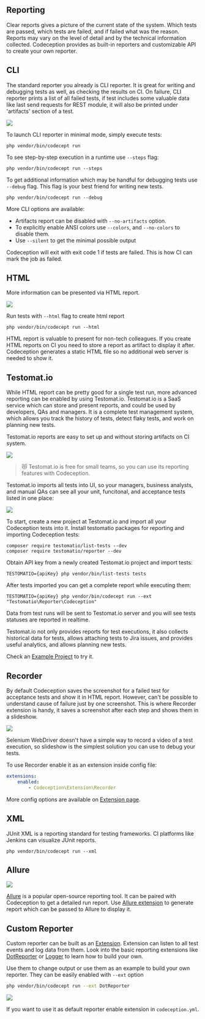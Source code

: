 ## Reporting

Clear reports gives a picture of the current state of the system. Which tests are passed, which tests are failed, and if failed what was the reason. Reports may vary on the level of detail and by the technical information collected. Codeception provides as built-in reporters and customizable API to create your own reporter.      

## CLI

The standard reporter you already is CLI reporter. It is great for writing and debugging tests as well, as checking the results on CI. On failure, CLI reporter prints a list of all failed tests, if test includes some valuable data like last send requests for REST module, it will also be printed under 'artifacts' section of a test.  

![](/images/codecept-cli.png)

To launch CLI reporter in minimal mode, simply execute tests:

```
php vendor/bin/codecept run 
```

To see step-by-step execution in a runtime use `--steps` flag:

```
php vendor/bin/codecept run --steps
```

To get additional information which may be handful for debugging tests use `--debug` flag. 
This flag is your best friend for writing new tests. 

```
php vendor/bin/codecept run --debug
```

More CLI options are available:

* Artifacts report can be disabled with `--no-artifacts` option.
* To explicitly enable ANSI colors use `--colors`, and `--no-colors` to disable them.
* Use `--silent` to get the minimal possible output

Codeception will exit with exit code 1 if tests are failed. 
This is how CI can mark the job as failed. 

## HTML

More information can be presented via HTML report. 

![](/images/codeception-html.png)

Run tests with `--html` flag to create html report

```
php vendor/bin/codecept run --html
```

HTML report is valuable to present for non-tech colleagues. If you create HTML reports on CI you need to store a report as artifact to display it after. Codeception generates a static HTML file so no additional web server is needed to show it.

## Testomat.io

While HTML report can be pretty good for a single test run, more advanced reporting can be enabled by using Testomat.io. Testomat.io is a SaaS service which can store and present reports, and could be used by developers, QAs and managers. It is a complete test management system, which allows you track the history of tests, detect flaky tests, and work on planning new tests.

Testomat.io reports are easy to set up and without storing artifacts on CI system. 

![](images/testomatio-report.png)

> 😻 Testomat.io is free for small teams, so you can use its reporting features with Codeception.

Testomat.io imports all tests into UI, so your managers, business analysts, and manual QAs can see all your unit, funcitonal, and acceptance tests listed in one place:

![](images/testomatio-import.png)

To start, create a new project at Testomat.io and import all your Codeception tests into it. Install testomatio packages for reporting and importing Codeception tests:

```
composer require testomatio/list-tests --dev
composer require testomatio/reporter --dev
```

Obtain API key from a newly created Testomat.io project and import tests:

```
TESTOMATIO={apiKey} php vendor/bin/list-tests tests
```

After tests imported you can get a complete report while executing them:

```
TESTOMATIO={apiKey} php vendor/bin/codecept run --ext "Testomatio\Reporter\Codeception"
```

Data from test runs will be sent to Testomat.io server and you will see tests statuses are reported in realtime. 

Testomat.io not only provides reports for test executions, it also collects historical data for tests, allows attaching tests to Jira issues, and provides useful analytics, and allows planning new tests.

Check an [Example Project](https://github.com/testomatio/examples/tree/master/codeception) to try it. 

## Recorder

By default Codeception saves the screenshot for a failed test for acceptance tests and show it in HTML report. However, can't be possible to understand cause of failure just by one screenshot. This is where Recorder extension is handy, it saves a screenshot after each step and shows them in a slideshow. 

![](https://codeception.com/images/recorder.gif)

Selenium WebDriver doesn't have a simple way to record a video of a test execution, so slideshow is the simplest solution you can use to debug your tests.

To use Recorder enable it as an extension inside config file:

```yml
extensions:
    enabled:
        - Codeception\Extension\Recorder
```
More config options are available on [Extension page](https://codeception.com/extensions#Recorder).

## XML

JUnit XML is a reporting standard for testing frameworks. CI platforms like Jenkins can visualize JUnit reports.

```
php vendor/bin/codecept run --xml
```

## Allure

![](images/codecept-allure.png)

[Allure](https://docs.qameta.io/allure/) is a popular open-source reporting tool. It can be paired with Codeception to get a detailed run report. Use [Allure extension](https://github.com/allure-framework/allure-codeception) to generate report which can be passed to Allure to display it.

## Custom Reporter

Custom reporter can be built as an [Extension](https://codeception.com/docs/08-Customization#Extension). Extension can listen to all test events and log data from them.
Look into the basic reporting extensions like [DotReporter](https://codeception.com/extensions#DotReporter) or [Logger](https://codeception.com/extensions#Logger) to learn how to build your own. 

Use them to change output or use them as an example to build your own reporter. They can be easily enabled with `--ext` option

```bash
php vendor/bin/codecept run --ext DotReporter
```

![](https://cloud.githubusercontent.com/assets/220264/26132800/4d23f336-3aab-11e7-81ba-2896a4c623d2.png)

If you want to use it as default reporter enable extension in `codeception.yml`.

